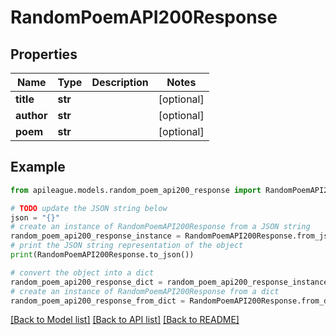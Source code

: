 # RandomPoemAPI200Response


## Properties

Name | Type | Description | Notes
------------ | ------------- | ------------- | -------------
**title** | **str** |  | [optional] 
**author** | **str** |  | [optional] 
**poem** | **str** |  | [optional] 

## Example

```python
from apileague.models.random_poem_api200_response import RandomPoemAPI200Response

# TODO update the JSON string below
json = "{}"
# create an instance of RandomPoemAPI200Response from a JSON string
random_poem_api200_response_instance = RandomPoemAPI200Response.from_json(json)
# print the JSON string representation of the object
print(RandomPoemAPI200Response.to_json())

# convert the object into a dict
random_poem_api200_response_dict = random_poem_api200_response_instance.to_dict()
# create an instance of RandomPoemAPI200Response from a dict
random_poem_api200_response_from_dict = RandomPoemAPI200Response.from_dict(random_poem_api200_response_dict)
```
[[Back to Model list]](../README.md#documentation-for-models) [[Back to API list]](../README.md#documentation-for-api-endpoints) [[Back to README]](../README.md)


